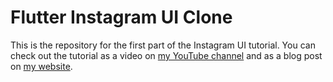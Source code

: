 # Flutter Instagram UI Clone
This is the repository for the first part of the Instagram UI tutorial. You can check out the tutorial as a video on [my YouTube channel](https://www.youtube.com/channel/UCFKyQmNUw5FGcQr0lad5SHg) and as a blog post on [my website](https://www.mercihohmann.com).

